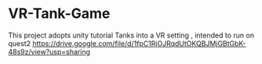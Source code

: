 # VR-Tank-Game
This project adopts unity tutorial Tanks into a VR setting , intended to run on quest2 
https://drive.google.com/file/d/1fpC1RjOJRqdUtOKQBJMjGBtGbK-48s9z/view?usp=sharing
